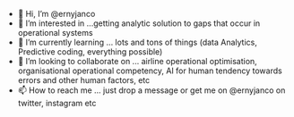 - 👋 Hi, I’m @ernyjanco
- 👀 I’m interested in ...getting analytic solution to gaps that occur in operational systems
- 🌱 I’m currently learning ... lots and tons of things (data Analytics, Predictive coding, everything possible)
- 💞️ I’m looking to collaborate on ... airline  operational optimisation, organisational operational competency, AI for human tendency towards errors and other human factors, etc
- 📫 How to reach me ... just drop a message or get me on @ernyjanco on twitter, instagram etc

<!---
ernyjanco/ernyjanco is a ✨ special ✨ repository because its `README.md` (this file) appears on your GitHub profile.
You can click the Preview link to take a look at your changes.
--->
